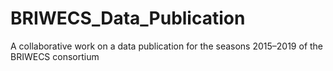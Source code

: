 # BRIWECS_Data_Publication
A collaborative work on a data publication for the seasons 2015–2019 of the BRIWECS consortium
